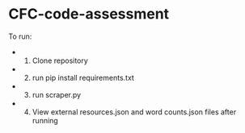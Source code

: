 # CFC-code-assessment
To run:
* 1) Clone repository
* 2) run pip install requirements.txt
* 3) run scraper.py
* 4) View external resources.json and word counts.json files after running